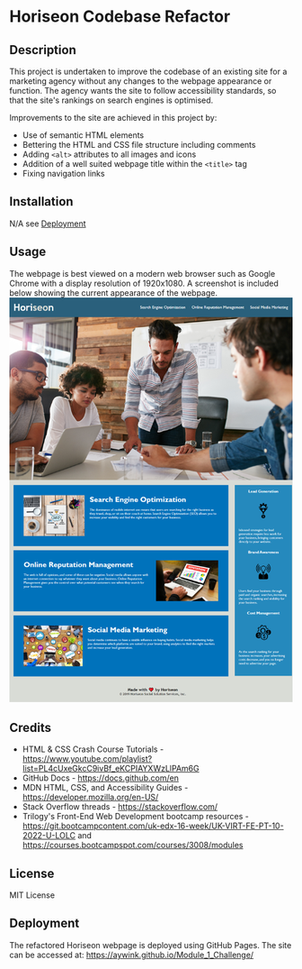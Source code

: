 # Horiseon Codebase Refactor

## Description
This project is undertaken to improve the codebase of an existing site for a marketing agency without any changes to the webpage appearance or function. The agency wants the site to follow accessibility standards, so that the site's rankings on search engines is optimised.

Improvements to the site are achieved in this project by:
- Use of semantic HTML elements
- Bettering the HTML and CSS file structure including comments
- Adding `<alt>` attributes to all images and icons
- Addition of a well suited webpage title within the `<title>` tag
- Fixing navigation links
## Installation
N/A see [Deployment](#Deployment)
## Usage
 The webpage is best viewed on a modern web browser such as Google Chrome with a display resolution of 1920x1080. A screenshot is included below showing the current appearance of the webpage.
 ![Horiseon Webpage screenshot](/assets/images/aywink.github.io_Module_1_Challenge_.png)
## Credits
- HTML & CSS Crash Course Tutorials - https://www.youtube.com/playlist?list=PL4cUxeGkcC9ivBf_eKCPIAYXWzLlPAm6G
- GitHub Docs - https://docs.github.com/en
- MDN HTML, CSS, and Accessibility Guides - https://developer.mozilla.org/en-US/
- Stack Overflow threads - https://stackoverflow.com/
- Trilogy's Front-End Web Development bootcamp resources - https://git.bootcampcontent.com/uk-edx-16-week/UK-VIRT-FE-PT-10-2022-U-LOLC and https://courses.bootcampspot.com/courses/3008/modules

## License
MIT License
## Deployment
The refactored Horiseon webpage is deployed using GitHub Pages. The site can be accessed at: https://aywink.github.io/Module_1_Challenge/